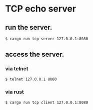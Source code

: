 # TCP echo server

## run the server.

```sh
$ cargo run tcp server 127.0.0.1:8080
```

## access the server.

### via telnet

```sh
$ telnet 127.0.0.1 8080
```

### via rust

```sh
$ cargo run tcp client 127.0.0.1:8080
```
